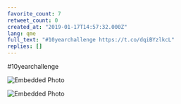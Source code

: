 ```yaml
---
favorite_count: 7
retweet_count: 0
created_at: "2019-01-17T14:57:32.000Z"
lang: qme
full_text: "#10yearchallenge https://t.co/dqiBYzlkcL"
replies: []
---
```


#10yearchallenge

<div class="gallery gallery-2">

![Embedded Photo](https://twitter-media-coderbyheart.s3.eu-north-1.amazonaws.com/1085914018919768065-DxHw15VVAAEJRD3.jpg)

![Embedded Photo](https://twitter-media-coderbyheart.s3.eu-north-1.amazonaws.com/1085914018919768065-DxHw2esWwAABHog.jpg)

</div>
